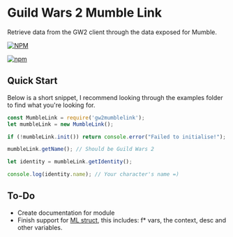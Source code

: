 # Guild Wars 2 Mumble Link
Retrieve data from the GW2 client through the data exposed for Mumble.

[![NPM](https://nodei.co/npm/gw2mumblelink.png)](https://nodei.co/npm/gw2mumblelink/)

[![npm](https://img.shields.io/npm/dt/gw2mumblelink.svg)](https://www.npmjs.com/package/gw2mumblelink)

## Quick Start

Below is a short snippet, I recommend looking through the examples folder to find what you're looking for.

```javascript
const MumbleLink = require('gw2mumblelink');
let mumbleLink = new MumbleLink();

if (!mumbleLink.init()) return console.error("Failed to initialise!");

mumbleLink.getName(); // Should be Guild Wars 2

let identity = mumbleLink.getIdentity();

console.log(identity.name); // Your character's name =)
```

## To-Do

- Create documentation for module
- Finish support for [ML struct](https://wiki.guildwars2.com/wiki/API:MumbleLink#MumbleLink_structure), this includes: f* vars, the context, desc and other variables.